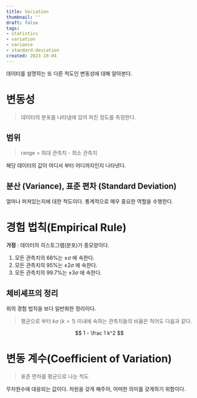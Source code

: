 ```yaml
---
title: Variation
thumbnail: ''
draft: false
tags:
- statistics
- variation
- variance
- standard-deviation
created: 2023-10-04
---
```


데이터를 설명하는 또 다른 척도인 변동성에 대해 알아본다.

# 변동성

 > 
 > 데이터의 분포를 나타냄에 있어 퍼진 정도를 측정한다.

## 범위

 > 
 > range = 최대 관측치 - 최소 관측치

해당 데이터의 값이 어디서 부터 어디까지인지 나타낸다.

## 분산 (Variance), 표준 편차 (Standard Deviation)

얼마나 퍼져있는지에 대한 척도이다. 통계적으로 매우 중요한 역할을 수행한다.

# 경험 법칙(Empirical Rule)

**가정** : 데이터의 히스토그램(분포)가 종모양이다.

1. 모든 관측치의 68%는 $\pm \sigma$ 에 속한다.
1. 모든 관측치의 95%는 $\pm 2\sigma$ 에 속한다.
1. 모든 관측치의 99.7%는 $\pm 3\sigma$ 에 속한다.

## 체비셰프의 정리

위의 경험 법칙을 보다 일반화한 정리이다.

 > 
 > 평균으로 부터 $k\sigma$ ($k > 1$) 이내에 속하는 관측치들의 비율은 적어도 다음과 같다.

$$
1 - \frac 1 k^2
$$

# 변동 계수(Coefficient of Variation)

 > 
 > 표준 편차를 평균으로 나눈 척도

무차원수에 대응되는 값이다. 차원을 갖게 해주어, 어떠한 의미를 갖게하기 위함이다.
